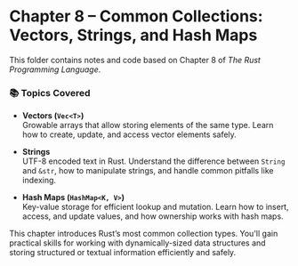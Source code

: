 # Chapter 8 – Common Collections: Vectors, Strings, and Hash Maps

This folder contains notes and code based on Chapter 8 of *The Rust Programming Language*.

### 📚 Topics Covered

- **Vectors (`Vec<T>`)**  
  Growable arrays that allow storing elements of the same type. Learn how to create, update, and access vector elements safely.

- **Strings**  
  UTF-8 encoded text in Rust. Understand the difference between `String` and `&str`, how to manipulate strings, and handle common pitfalls like indexing.

- **Hash Maps (`HashMap<K, V>`)**  
  Key-value storage for efficient lookup and mutation. Learn how to insert, access, and update values, and how ownership works with hash maps.

This chapter introduces Rust’s most common collection types. You'll gain practical skills for working with dynamically-sized data structures and storing structured or textual information efficiently and safely.
